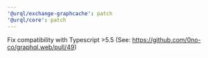 ```yaml
---
'@urql/exchange-graphcache': patch
'@urql/core': patch
---
```


Fix compatibility with Typescript >5.5 (See: https://github.com/0no-co/graphql.web/pull/49)
